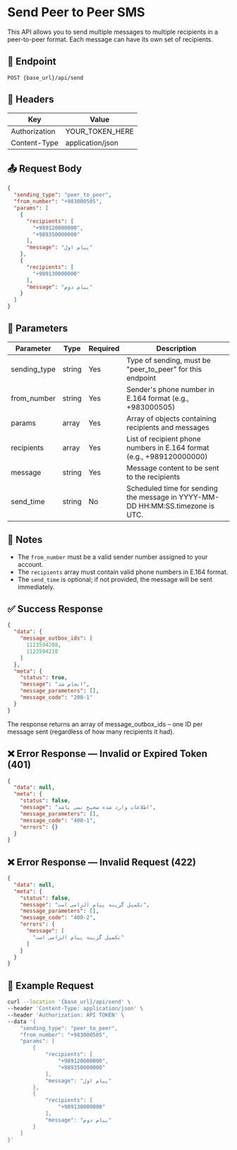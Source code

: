 # Send Peer to Peer SMS

This API allows you to send multiple messages to multiple recipients in a peer-to-peer format. Each message can have its own set of recipients.

## 📍 Endpoint

```
POST {base_url}/api/send
```

## 🧾 Headers

| Key | Value |
| --- | ----- |
| Authorization | YOUR_TOKEN_HERE |
| Content-Type | application/json |

## 📤 Request Body

```json
{
  "sending_type": "peer_to_peer",
  "from_number": "+983000505",
  "params": [
    {
      "recipients": [
        "+989120000000",
        "+989350000000"
      ],
      "message": "پیام اول"
    },
    {
      "recipients": [
        "+989130000000"
      ],
      "message": "پیام دوم"
    }
  ]
}
```

## 📝 Parameters

| Parameter | Type | Required | Description |
| --------- | ---- | -------- | ----------- |
| sending_type | string | Yes | Type of sending, must be "peer_to_peer" for this endpoint |
| from_number | string | Yes | Sender's phone number in E.164 format (e.g., +983000505) |
| params | array | Yes | Array of objects containing recipients and messages |
| recipients | array | Yes | List of recipient phone numbers in E.164 format (e.g., +989120000000) |
| message | string | Yes | Message content to be sent to the recipients |
| send_time | string | No | Scheduled time for sending the message in YYYY-MM-DD HH:MM:SS.timezone is UTC. |

## 📝 Notes
- The `from_number` must be a valid sender number assigned to your account.
- The `recipients` array must contain valid phone numbers in E.164 format.
- The `send_time` is optional; if not provided, the message will be sent immediately.


## ✅ Success Response

```json
{
  "data": {
    "message_outbox_ids": [
      1123594208,
      1123594210
    ]
  },
  "meta": {
    "status": true,
    "message": "انجام شد",
    "message_parameters": [],
    "message_code": "200-1"
  }
}
```
The response returns an array of message_outbox_ids – one ID per message sent (regardless of how many recipients it had).
## ❌ Error Response — Invalid or Expired Token (401)

```json
{
  "data": null,
  "meta": {
    "status": false,
    "message": "اطلاعات وارد شده صحیح نمی باشد",
    "message_parameters": [],
    "message_code": "400-1",
    "errors": {}
  }
}
```

## ❌ Error Response — Invalid Request (422)

```json
{
  "data": null,
  "meta": {
    "status": false,
    "message": "تکمیل گزینه پیام الزامی است",
    "message_parameters": [],
    "message_code": "400-2",
    "errors": {
      "message": [
        "تکمیل گزینه پیام الزامی است"
      ]
    }
  }
}
```

## 🧪 Example Request

```bash
curl --location '{base_url}/api/send' \
--header 'Content-Type: application/json' \
--header 'Authorization: API TOKEN' \
--data '{
    "sending_type": "peer_to_peer",
    "from_number": "+983000505",
    "params": [
        {
            "recipients": [
                "+989120000000",
                "+989350000000"
            ],
            "message": "پیام اول"
        },
        {
            "recipients": [
                "+989130000000"
            ],
            "message": "پیام دوم"
        }
    ]
}'
```

